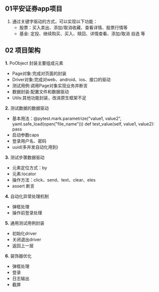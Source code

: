 ## 01平安证券app项目
1. 通过关键字驱动的方式，可以实现以下功能：
   - 股票：买入卖出、添加/取消收藏、查看详情、股票行情等
   - 基金: 定投、继续购买、买入、赎回、详情查看、添加/取消 自选 等
## 02 项目架构
**1.**  PoObject 封装主要组成元素
- Page对象:完成对页面的封装
- Driver对象:完成对web、android、ios、接口的驱动
- 测试用例:调用Page对象实现业务并断言
- 数据封装:配置文件和数据驱动
- Utils:其他功能封装，改进原生框架不足

**2.** 测试数据的数据驱动
- 基本用法：@pytest.mark.parametrize("value1, value2", yaml.safe_load(open("file_name")))
def test_value(self, value1, value2):
    pass
- 启动参数caps
- 登录用户名、密码
- uuid(多并发自动化用到) 
   
**3.** 测试步骤数据驱动
- 元素定位方式：by
- 元素:locator
- 操作方法：click、send、text、clear、eles
- assert 断言

**4.** 自动化异常处理机制
- 弹框处理
- 操作前登录处理

**5.** 通用测试用例封装
- 初始化driver
- 关闭退出driver
- 返回上一层

**6.** 装饰器优化
- 弹框处理
- 登录
- 日志输出
- 截屏
